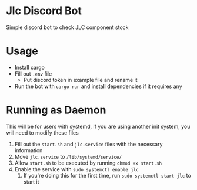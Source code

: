 # Jlc Discord Bot
Simple discord bot to check JLC component stock

#  Usage
* Install cargo
* Fill out `.env` file
  * Put discord token in example file and rename it
* Run the bot with `cargo run` and install dependencies if it requires any

# Running as Daemon
This will be for users with systemd, if you are using another init system, you will need to modify these files
1. Fill out the `start.sh` and `jlc.service` files with the necessary information
2. Move `jlc.service` to `/lib/systemd/service/`
3. Allow `start.sh` to be executed by running `chmod +x start.sh`
4. Enable the service with `sudo systemctl enable jlc`
   1. If you're doing this for the first time, run `sudo systemctl start jlc` to start it
   